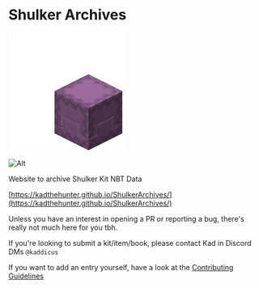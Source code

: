 # Shulker Archives

![Cute Mascot :3](assets/Shulker_shooting.gif)

![Alt](https://repobeats.axiom.co/api/embed/969590d0e93138cbc0d66c5fc51b68f4b498a331.svg "Repobeats analytics image")

Website to archive Shulker Kit NBT Data

[https://kadthehunter.github.io/ShulkerArchives/](https://kadthehunter.github.io/ShulkerArchives/)

Unless you have an interest in opening a PR or reporting a bug, there's really not much here for you tbh.

If you're looking to submit a kit/item/book, please contact Kad in Discord DMs `@kaddicus`

If you want to add an entry yourself, have a look at the [Contributing Guidelines](https://github.com/KadTheHunter/ShulkerArchives/blob/master/CONTRIBUTING.md)
